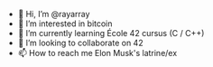 - 👋 Hi, I’m @rayarray
- 👀 I’m interested in bitcoin
- 🌱 I’m currently learning École 42 cursus (C / C++)
- 💞️ I’m looking to collaborate on 42
- 📫 How to reach me Elon Musk's latrine/ex

<!---
rayarray/rayarray is a ✨ special ✨ repository because its `README.md` (this file) appears on your GitHub profile.
You can click the Preview link to take a look at your changes.
--->
